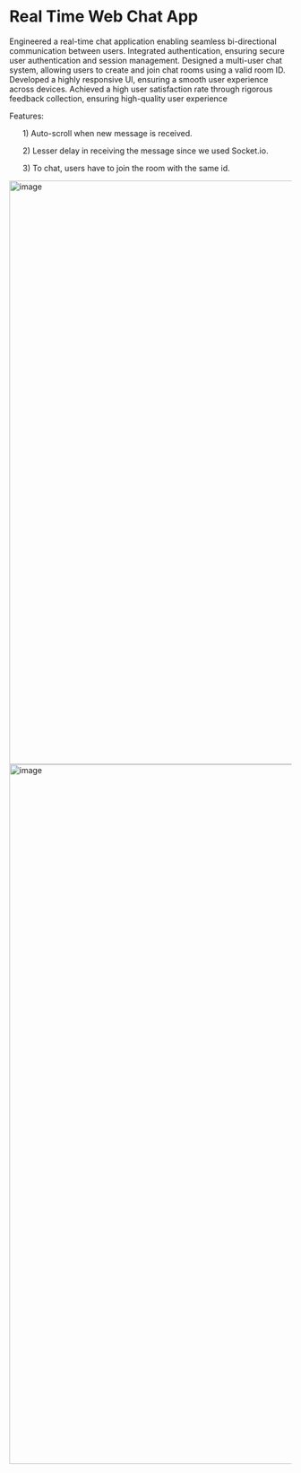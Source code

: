 <h1>Real Time Web Chat App</h1>
<p><l>Engineered a real-time chat application enabling seamless bi-directional communication between users.</l>
 <l>Integrated authentication, ensuring secure user authentication and session management.</l>
 <l>Designed a multi-user chat system, allowing users to create and join chat rooms using a valid room ID.</l>
 <l>Developed a highly responsive UI, ensuring a smooth user experience across devices.</l>
 <l>Achieved a high user satisfaction rate through rigorous feedback collection, ensuring high-quality user
experience<l></p>

<p>Features:
<ul>1) Auto-scroll when new message is received.</ul>
<ul>2) Lesser delay in receiving the message since we used Socket.io.</ul>
<ul>3) To chat, users have to join the room with the same id.</ul>
</p>
<img width="1041" alt="image" src="https://github.com/user-attachments/assets/18f436a6-d277-4ea1-9269-1470cf4b6545" />
<img width="1248" alt="image" src="https://github.com/user-attachments/assets/71ea28a6-5a0c-4788-904b-d19e6fb780b2" />


